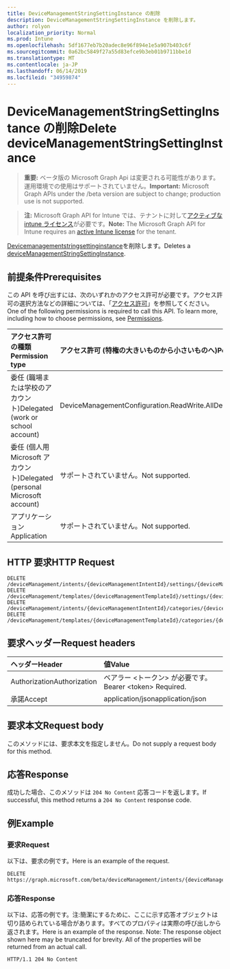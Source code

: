 ```yaml
---
title: DeviceManagementStringSettingInstance の削除
description: DeviceManagementStringSettingInstance を削除します。
author: rolyon
localization_priority: Normal
ms.prod: Intune
ms.openlocfilehash: 5df1677eb7b20adec8e96f894e1e5a907b403c6f
ms.sourcegitcommit: 0a62bc5849f27a55d83efce9b3eb01b9711bbe1d
ms.translationtype: MT
ms.contentlocale: ja-JP
ms.lasthandoff: 06/14/2019
ms.locfileid: "34959874"
---
```

# <a name="delete-devicemanagementstringsettinginstance"></a><span data-ttu-id="e47e7-103">DeviceManagementStringSettingInstance の削除</span><span class="sxs-lookup"><span data-stu-id="e47e7-103">Delete deviceManagementStringSettingInstance</span></span>

> <span data-ttu-id="e47e7-104">**重要:** ベータ版の Microsoft Graph Api は変更される可能性があります。運用環境での使用はサポートされていません。</span><span class="sxs-lookup"><span data-stu-id="e47e7-104">**Important:** Microsoft Graph APIs under the /beta version are subject to change; production use is not supported.</span></span>

> <span data-ttu-id="e47e7-105">**注:** Microsoft Graph API for Intune では、テナントに対して[アクティブな intune ライセンス](https://go.microsoft.com/fwlink/?linkid=839381)が必要です。</span><span class="sxs-lookup"><span data-stu-id="e47e7-105">**Note:** The Microsoft Graph API for Intune requires an [active Intune license](https://go.microsoft.com/fwlink/?linkid=839381) for the tenant.</span></span>

<span data-ttu-id="e47e7-106">[Devicemanagementstringsettinginstance](../resources/intune-deviceintent-devicemanagementstringsettinginstance.md)を削除します。</span><span class="sxs-lookup"><span data-stu-id="e47e7-106">Deletes a [deviceManagementStringSettingInstance](../resources/intune-deviceintent-devicemanagementstringsettinginstance.md).</span></span>

## <a name="prerequisites"></a><span data-ttu-id="e47e7-107">前提条件</span><span class="sxs-lookup"><span data-stu-id="e47e7-107">Prerequisites</span></span>
<span data-ttu-id="e47e7-p101">この API を呼び出すには、次のいずれかのアクセス許可が必要です。アクセス許可の選択方法などの詳細については、「[アクセス許可](/graph/permissions-reference)」を参照してください。</span><span class="sxs-lookup"><span data-stu-id="e47e7-p101">One of the following permissions is required to call this API. To learn more, including how to choose permissions, see [Permissions](/graph/permissions-reference).</span></span>

|<span data-ttu-id="e47e7-110">アクセス許可の種類</span><span class="sxs-lookup"><span data-stu-id="e47e7-110">Permission type</span></span>|<span data-ttu-id="e47e7-111">アクセス許可 (特権の大きいものから小さいものへ)</span><span class="sxs-lookup"><span data-stu-id="e47e7-111">Permissions (from most to least privileged)</span></span>|
|:---|:---|
|<span data-ttu-id="e47e7-112">委任 (職場または学校のアカウント)</span><span class="sxs-lookup"><span data-stu-id="e47e7-112">Delegated (work or school account)</span></span>|<span data-ttu-id="e47e7-113">DeviceManagementConfiguration.ReadWrite.All</span><span class="sxs-lookup"><span data-stu-id="e47e7-113">DeviceManagementConfiguration.ReadWrite.All</span></span>|
|<span data-ttu-id="e47e7-114">委任 (個人用 Microsoft アカウント)</span><span class="sxs-lookup"><span data-stu-id="e47e7-114">Delegated (personal Microsoft account)</span></span>|<span data-ttu-id="e47e7-115">サポートされていません。</span><span class="sxs-lookup"><span data-stu-id="e47e7-115">Not supported.</span></span>|
|<span data-ttu-id="e47e7-116">アプリケーション</span><span class="sxs-lookup"><span data-stu-id="e47e7-116">Application</span></span>|<span data-ttu-id="e47e7-117">サポートされていません。</span><span class="sxs-lookup"><span data-stu-id="e47e7-117">Not supported.</span></span>|

## <a name="http-request"></a><span data-ttu-id="e47e7-118">HTTP 要求</span><span class="sxs-lookup"><span data-stu-id="e47e7-118">HTTP Request</span></span>
<!-- {
  "blockType": "ignored"
}
-->
``` http
DELETE /deviceManagement/intents/{deviceManagementIntentId}/settings/{deviceManagementSettingInstanceId}
DELETE /deviceManagement/templates/{deviceManagementTemplateId}/settings/{deviceManagementSettingInstanceId}
DELETE /deviceManagement/intents/{deviceManagementIntentId}/categories/{deviceManagementIntentSettingCategoryId}/settings/{deviceManagementSettingInstanceId}
DELETE /deviceManagement/templates/{deviceManagementTemplateId}/categories/{deviceManagementTemplateSettingCategoryId}/recommendedSettings/{deviceManagementSettingInstanceId}
```

## <a name="request-headers"></a><span data-ttu-id="e47e7-119">要求ヘッダー</span><span class="sxs-lookup"><span data-stu-id="e47e7-119">Request headers</span></span>
|<span data-ttu-id="e47e7-120">ヘッダー</span><span class="sxs-lookup"><span data-stu-id="e47e7-120">Header</span></span>|<span data-ttu-id="e47e7-121">値</span><span class="sxs-lookup"><span data-stu-id="e47e7-121">Value</span></span>|
|:---|:---|
|<span data-ttu-id="e47e7-122">Authorization</span><span class="sxs-lookup"><span data-stu-id="e47e7-122">Authorization</span></span>|<span data-ttu-id="e47e7-123">ベアラー &lt;トークン&gt; が必要です。</span><span class="sxs-lookup"><span data-stu-id="e47e7-123">Bearer &lt;token&gt; Required.</span></span>|
|<span data-ttu-id="e47e7-124">承諾</span><span class="sxs-lookup"><span data-stu-id="e47e7-124">Accept</span></span>|<span data-ttu-id="e47e7-125">application/json</span><span class="sxs-lookup"><span data-stu-id="e47e7-125">application/json</span></span>|

## <a name="request-body"></a><span data-ttu-id="e47e7-126">要求本文</span><span class="sxs-lookup"><span data-stu-id="e47e7-126">Request body</span></span>
<span data-ttu-id="e47e7-127">このメソッドには、要求本文を指定しません。</span><span class="sxs-lookup"><span data-stu-id="e47e7-127">Do not supply a request body for this method.</span></span>

## <a name="response"></a><span data-ttu-id="e47e7-128">応答</span><span class="sxs-lookup"><span data-stu-id="e47e7-128">Response</span></span>
<span data-ttu-id="e47e7-129">成功した場合、このメソッドは `204 No Content` 応答コードを返します。</span><span class="sxs-lookup"><span data-stu-id="e47e7-129">If successful, this method returns a `204 No Content` response code.</span></span>

## <a name="example"></a><span data-ttu-id="e47e7-130">例</span><span class="sxs-lookup"><span data-stu-id="e47e7-130">Example</span></span>

### <a name="request"></a><span data-ttu-id="e47e7-131">要求</span><span class="sxs-lookup"><span data-stu-id="e47e7-131">Request</span></span>
<span data-ttu-id="e47e7-132">以下は、要求の例です。</span><span class="sxs-lookup"><span data-stu-id="e47e7-132">Here is an example of the request.</span></span>
``` http
DELETE https://graph.microsoft.com/beta/deviceManagement/intents/{deviceManagementIntentId}/settings/{deviceManagementSettingInstanceId}
```

### <a name="response"></a><span data-ttu-id="e47e7-133">応答</span><span class="sxs-lookup"><span data-stu-id="e47e7-133">Response</span></span>
<span data-ttu-id="e47e7-p102">以下は、応答の例です。注:簡潔にするために、ここに示す応答オブジェクトは切り詰められている場合があります。すべてのプロパティは実際の呼び出しから返されます。</span><span class="sxs-lookup"><span data-stu-id="e47e7-p102">Here is an example of the response. Note: The response object shown here may be truncated for brevity. All of the properties will be returned from an actual call.</span></span>
``` http
HTTP/1.1 204 No Content
```





